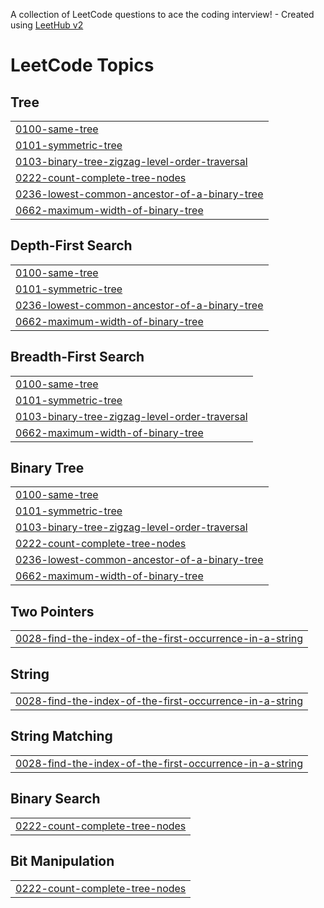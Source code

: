 A collection of LeetCode questions to ace the coding interview! - Created using [LeetHub v2](https://github.com/arunbhardwaj/LeetHub-2.0)
<!---LeetCode Topics Start-->
# LeetCode Topics
## Tree
|  |
| ------- |
| [0100-same-tree](https://github.com/Anany-khare/Leetcode/tree/master/0100-same-tree) |
| [0101-symmetric-tree](https://github.com/Anany-khare/Leetcode/tree/master/0101-symmetric-tree) |
| [0103-binary-tree-zigzag-level-order-traversal](https://github.com/Anany-khare/Leetcode/tree/master/0103-binary-tree-zigzag-level-order-traversal) |
| [0222-count-complete-tree-nodes](https://github.com/Anany-khare/Leetcode/tree/master/0222-count-complete-tree-nodes) |
| [0236-lowest-common-ancestor-of-a-binary-tree](https://github.com/Anany-khare/Leetcode/tree/master/0236-lowest-common-ancestor-of-a-binary-tree) |
| [0662-maximum-width-of-binary-tree](https://github.com/Anany-khare/Leetcode/tree/master/0662-maximum-width-of-binary-tree) |
## Depth-First Search
|  |
| ------- |
| [0100-same-tree](https://github.com/Anany-khare/Leetcode/tree/master/0100-same-tree) |
| [0101-symmetric-tree](https://github.com/Anany-khare/Leetcode/tree/master/0101-symmetric-tree) |
| [0236-lowest-common-ancestor-of-a-binary-tree](https://github.com/Anany-khare/Leetcode/tree/master/0236-lowest-common-ancestor-of-a-binary-tree) |
| [0662-maximum-width-of-binary-tree](https://github.com/Anany-khare/Leetcode/tree/master/0662-maximum-width-of-binary-tree) |
## Breadth-First Search
|  |
| ------- |
| [0100-same-tree](https://github.com/Anany-khare/Leetcode/tree/master/0100-same-tree) |
| [0101-symmetric-tree](https://github.com/Anany-khare/Leetcode/tree/master/0101-symmetric-tree) |
| [0103-binary-tree-zigzag-level-order-traversal](https://github.com/Anany-khare/Leetcode/tree/master/0103-binary-tree-zigzag-level-order-traversal) |
| [0662-maximum-width-of-binary-tree](https://github.com/Anany-khare/Leetcode/tree/master/0662-maximum-width-of-binary-tree) |
## Binary Tree
|  |
| ------- |
| [0100-same-tree](https://github.com/Anany-khare/Leetcode/tree/master/0100-same-tree) |
| [0101-symmetric-tree](https://github.com/Anany-khare/Leetcode/tree/master/0101-symmetric-tree) |
| [0103-binary-tree-zigzag-level-order-traversal](https://github.com/Anany-khare/Leetcode/tree/master/0103-binary-tree-zigzag-level-order-traversal) |
| [0222-count-complete-tree-nodes](https://github.com/Anany-khare/Leetcode/tree/master/0222-count-complete-tree-nodes) |
| [0236-lowest-common-ancestor-of-a-binary-tree](https://github.com/Anany-khare/Leetcode/tree/master/0236-lowest-common-ancestor-of-a-binary-tree) |
| [0662-maximum-width-of-binary-tree](https://github.com/Anany-khare/Leetcode/tree/master/0662-maximum-width-of-binary-tree) |
## Two Pointers
|  |
| ------- |
| [0028-find-the-index-of-the-first-occurrence-in-a-string](https://github.com/Anany-khare/Leetcode/tree/master/0028-find-the-index-of-the-first-occurrence-in-a-string) |
## String
|  |
| ------- |
| [0028-find-the-index-of-the-first-occurrence-in-a-string](https://github.com/Anany-khare/Leetcode/tree/master/0028-find-the-index-of-the-first-occurrence-in-a-string) |
## String Matching
|  |
| ------- |
| [0028-find-the-index-of-the-first-occurrence-in-a-string](https://github.com/Anany-khare/Leetcode/tree/master/0028-find-the-index-of-the-first-occurrence-in-a-string) |
## Binary Search
|  |
| ------- |
| [0222-count-complete-tree-nodes](https://github.com/Anany-khare/Leetcode/tree/master/0222-count-complete-tree-nodes) |
## Bit Manipulation
|  |
| ------- |
| [0222-count-complete-tree-nodes](https://github.com/Anany-khare/Leetcode/tree/master/0222-count-complete-tree-nodes) |
<!---LeetCode Topics End-->